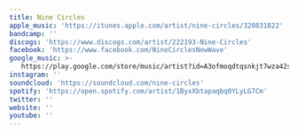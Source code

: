 ```yaml
---
title: Nine Circles
apple_music: 'https://itunes.apple.com/artist/nine-circles/320831822'
bandcamp: ''
discogs: 'https://www.discogs.com/artist/222193-Nine-Circles'
facebook: 'https://www.facebook.com/NineCirclesNewWave'
google_music: >-
   https://play.google.com/store/music/artist?id=A3ofmoqdtqsnkjt7wza42sy5wsy
instagram: ''
soundcloud: 'https://soundcloud.com/nine-circles'
spotify: 'https://open.spotify.com/artist/1ByxXbtapaqbq0YLyLG7Cm'
twitter: ''
website: ''
youtube: ''
---
```

